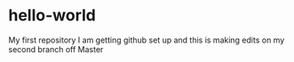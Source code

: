 # hello-world
My first repository
I am getting github set up and this is making edits on my second branch off Master
